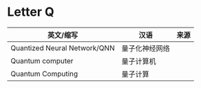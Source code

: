 # Letter Q

英文/缩写|汉语|来源
---|---|---
Quantized Neural Network/QNN|量子化神经网络|
Quantum computer|量子计算机|
Quantum Computing|量子计算|
